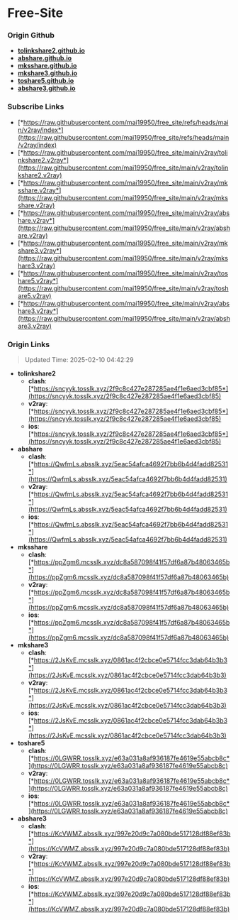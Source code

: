 # Free-Site

### Origin Github

- [**tolinkshare2.github.io**](https://github.com/tolinkshare2/tolinkshare2.github.io)
- [**abshare.github.io**](https://github.com/abshare/abshare.github.io)
- [**mksshare.github.io**](https://github.com/mksshare/mksshare.github.io)
- [**mkshare3.github.io**](https://github.com/mkshare3/mkshare3.github.io)
- [**toshare5.github.io**](https://github.com/toshare5/toshare5.github.io)
- [**abshare3.github.io**](https://github.com/abshare3/abshare3.github.io)

### Subscribe Links

- [*https://raw.githubusercontent.com/mai19950/free_site/refs/heads/main/v2ray/index*](https://raw.githubusercontent.com/mai19950/free_site/refs/heads/main/v2ray/index)
- [*https://raw.githubusercontent.com/mai19950/free_site/main/v2ray/tolinkshare2.v2ray*](https://raw.githubusercontent.com/mai19950/free_site/main/v2ray/tolinkshare2.v2ray)
- [*https://raw.githubusercontent.com/mai19950/free_site/main/v2ray/mksshare.v2ray*](https://raw.githubusercontent.com/mai19950/free_site/main/v2ray/mksshare.v2ray)
- [*https://raw.githubusercontent.com/mai19950/free_site/main/v2ray/abshare.v2ray*](https://raw.githubusercontent.com/mai19950/free_site/main/v2ray/abshare.v2ray)
- [*https://raw.githubusercontent.com/mai19950/free_site/main/v2ray/mkshare3.v2ray*](https://raw.githubusercontent.com/mai19950/free_site/main/v2ray/mkshare3.v2ray)
- [*https://raw.githubusercontent.com/mai19950/free_site/main/v2ray/toshare5.v2ray*](https://raw.githubusercontent.com/mai19950/free_site/main/v2ray/toshare5.v2ray)
- [*https://raw.githubusercontent.com/mai19950/free_site/main/v2ray/abshare3.v2ray*](https://raw.githubusercontent.com/mai19950/free_site/main/v2ray/abshare3.v2ray)

### Origin Links

> Updated Time: 2025-02-10 04:42:29

- **tolinkshare2**
  - **clash**: [*https://sncyyk.tosslk.xyz/2f9c8c427e287285ae4f1e6aed3cbf85*](https://sncyyk.tosslk.xyz/2f9c8c427e287285ae4f1e6aed3cbf85)
  - **v2ray**: [*https://sncyyk.tosslk.xyz/2f9c8c427e287285ae4f1e6aed3cbf85*](https://sncyyk.tosslk.xyz/2f9c8c427e287285ae4f1e6aed3cbf85)
  - **ios**: [*https://sncyyk.tosslk.xyz/2f9c8c427e287285ae4f1e6aed3cbf85*](https://sncyyk.tosslk.xyz/2f9c8c427e287285ae4f1e6aed3cbf85)
- **abshare**
  - **clash**: [*https://QwfmLs.absslk.xyz/5eac54afca4692f7bb6b4d4fadd82531*](https://QwfmLs.absslk.xyz/5eac54afca4692f7bb6b4d4fadd82531)
  - **v2ray**: [*https://QwfmLs.absslk.xyz/5eac54afca4692f7bb6b4d4fadd82531*](https://QwfmLs.absslk.xyz/5eac54afca4692f7bb6b4d4fadd82531)
  - **ios**: [*https://QwfmLs.absslk.xyz/5eac54afca4692f7bb6b4d4fadd82531*](https://QwfmLs.absslk.xyz/5eac54afca4692f7bb6b4d4fadd82531)
- **mksshare**
  - **clash**: [*https://ppZgm6.mcsslk.xyz/dc8a587098f41f57df6a87b48063465b*](https://ppZgm6.mcsslk.xyz/dc8a587098f41f57df6a87b48063465b)
  - **v2ray**: [*https://ppZgm6.mcsslk.xyz/dc8a587098f41f57df6a87b48063465b*](https://ppZgm6.mcsslk.xyz/dc8a587098f41f57df6a87b48063465b)
  - **ios**: [*https://ppZgm6.mcsslk.xyz/dc8a587098f41f57df6a87b48063465b*](https://ppZgm6.mcsslk.xyz/dc8a587098f41f57df6a87b48063465b)
- **mkshare3**
  - **clash**: [*https://2JsKvE.mcsslk.xyz/0861ac4f2cbce0e5714fcc3dab64b3b3*](https://2JsKvE.mcsslk.xyz/0861ac4f2cbce0e5714fcc3dab64b3b3)
  - **v2ray**: [*https://2JsKvE.mcsslk.xyz/0861ac4f2cbce0e5714fcc3dab64b3b3*](https://2JsKvE.mcsslk.xyz/0861ac4f2cbce0e5714fcc3dab64b3b3)
  - **ios**: [*https://2JsKvE.mcsslk.xyz/0861ac4f2cbce0e5714fcc3dab64b3b3*](https://2JsKvE.mcsslk.xyz/0861ac4f2cbce0e5714fcc3dab64b3b3)
- **toshare5**
  - **clash**: [*https://0LGWRR.tosslk.xyz/e63a031a8af936187fe4619e55abcb8c*](https://0LGWRR.tosslk.xyz/e63a031a8af936187fe4619e55abcb8c)
  - **v2ray**: [*https://0LGWRR.tosslk.xyz/e63a031a8af936187fe4619e55abcb8c*](https://0LGWRR.tosslk.xyz/e63a031a8af936187fe4619e55abcb8c)
  - **ios**: [*https://0LGWRR.tosslk.xyz/e63a031a8af936187fe4619e55abcb8c*](https://0LGWRR.tosslk.xyz/e63a031a8af936187fe4619e55abcb8c)
- **abshare3**
  - **clash**: [*https://KcVWMZ.absslk.xyz/997e20d9c7a080bde517128df88ef83b*](https://KcVWMZ.absslk.xyz/997e20d9c7a080bde517128df88ef83b)
  - **v2ray**: [*https://KcVWMZ.absslk.xyz/997e20d9c7a080bde517128df88ef83b*](https://KcVWMZ.absslk.xyz/997e20d9c7a080bde517128df88ef83b)
  - **ios**: [*https://KcVWMZ.absslk.xyz/997e20d9c7a080bde517128df88ef83b*](https://KcVWMZ.absslk.xyz/997e20d9c7a080bde517128df88ef83b)
